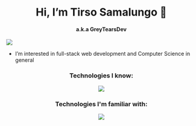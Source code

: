 <h1 align="center"> Hi, I’m Tirso Samalungo 👋</h1>
<h4 align="center"> a.k.a GreyTearsDev</h4>

![](https://komarev.com/ghpvc/?username=GreyTearsDev)
- I’m interested in full-stack web development and Computer Science in general

<h3 align="center">Technologies I know:</h3>
<p align="center">
  <a href="https://skillicons.dev">
    <img src="https://skillicons.dev/icons?i=css,html,javascript,webpack,git,visualstudio,github" />
  </a>
</p>

<h3 align="center">Technologies I'm familiar with:</h3>
<p align="center">
  <a href="https://skillicons.dev">
    <img src="https://skillicons.dev/icons?i=java,eclipse,jest,zsh" />
  </a>
</p>



